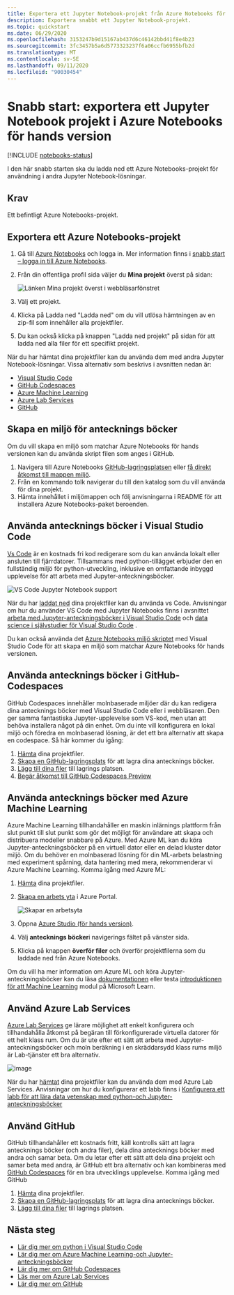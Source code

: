 ```yaml
---
title: Exportera ett Jupyter Notebook-projekt från Azure Notebooks för hands version
description: Exportera snabbt ett Jupyter Notebook-projekt.
ms.topic: quickstart
ms.date: 06/29/2020
ms.openlocfilehash: 3153247b9d15167ab437d6c46142bbd41f8e4b23
ms.sourcegitcommit: 3fc3457b5a6d5773323237f6a06ccfb6955bfb2d
ms.translationtype: MT
ms.contentlocale: sv-SE
ms.lasthandoff: 09/11/2020
ms.locfileid: "90030454"
---
```

# <a name="quickstart-export-a-jupyter-notebook-project-in-azure-notebooks-preview"></a>Snabb start: exportera ett Jupyter Notebook projekt i Azure Notebooks för hands version

[!INCLUDE [notebooks-status](../../includes/notebooks-status.md)]

I den här snabb starten ska du ladda ned ett Azure Notebooks-projekt för användning i andra Jupyter Notebook-lösningar. 

## <a name="prerequisites"></a>Krav

Ett befintligt Azure Notebooks-projekt.

## <a name="export-an-azure-notebooks-project"></a>Exportera ett Azure Notebooks-projekt

1. Gå till [Azure Notebooks](https://notebooks.azure.com) och logga in. Mer information finns i [snabb start – logga in till Azure Notebooks](quickstart-sign-in-azure-notebooks.md).

1. Från din offentliga profil sida väljer du **Mina projekt** överst på sidan:

    ![Länken Mina projekt överst i webbläsarfönstret](media/quickstarts/my-projects-link.png)

1. Välj ett projekt.
1. Klicka på Ladda ned "Ladda ned" om du vill utlösa hämtningen av en zip-fil som innehåller alla projektfiler.
1. Du kan också klicka på knappen "Ladda ned projekt" på sidan för att ladda ned alla filer för ett specifikt projekt.

När du har hämtat dina projektfiler kan du använda dem med andra Jupyter Notebook-lösningar. Vissa alternativ som beskrivs i avsnitten nedan är: 
- [Visual Studio Code](#use-notebooks-in-visual-studio-code)
- [GitHub Codespaces](#use-notebooks-in-github-codespaces)
- [Azure Machine Learning](#use-notebooks-with-azure-machine-learning)
- [Azure Lab Services](#use-azure-lab-services)
- [GitHub](#use-github)

## <a name="create-an-environment-for-notebooks"></a>Skapa en miljö för antecknings böcker

Om du vill skapa en miljö som matchar Azure Notebooks för hands versionen kan du använda skript filen som anges i GitHub.

1. Navigera till Azure Notebooks [GitHub-lagringsplatsen](https://github.com/microsoft/AzureNotebooks) eller [få direkt åtkomst till mappen miljö](https://aka.ms/aznbrequirementstxt).
1. Från en kommando tolk navigerar du till den katalog som du vill använda för dina projekt.
1. Hämta innehållet i miljömappen och följ anvisningarna i README för att installera Azure Notebooks-paket beroenden.


## <a name="use-notebooks-in-visual-studio-code"></a>Använda antecknings böcker i Visual Studio Code

[Vs Code](https://code.visualstudio.com/) är en kostnads fri kod redigerare som du kan använda lokalt eller ansluten till fjärrdatorer. Tillsammans med python-tillägget erbjuder den en fullständig miljö för python-utveckling, inklusive en omfattande inbyggd upplevelse för att arbeta med Jupyter-anteckningsböcker. 

![VS Code Jupyter Notebook support](media/vs-code-jupyter-notebook.png)

När du har [laddat ned](#export-an-azure-notebooks-project) dina projektfiler kan du använda vs Code. Anvisningar om hur du använder VS Code med Jupyter Notebooks finns i avsnittet [arbeta med Jupyter-anteckningsböcker i Visual Studio Code](https://code.visualstudio.com/docs/python/jupyter-support) och [data science i självstudier för Visual Studio Code](https://code.visualstudio.com/docs/python/data-science-tutorial) .

Du kan också använda det [Azure Notebooks miljö skriptet](#create-an-environment-for-notebooks) med Visual Studio Code för att skapa en miljö som matchar Azure Notebooks för hands versionen.

## <a name="use-notebooks-in-github-codespaces"></a>Använda antecknings böcker i GitHub-Codespaces

GitHub Codespaces innehåller molnbaserade miljöer där du kan redigera dina antecknings böcker med Visual Studio Code eller i webbläsaren. Den ger samma fantastiska Jupyter-upplevelse som VS-kod, men utan att behöva installera något på din enhet. Om du inte vill konfigurera en lokal miljö och föredra en molnbaserad lösning, är det ett bra alternativ att skapa en codespace. Så här kommer du igång:
1. [Hämta](#export-an-azure-notebooks-project) dina projektfiler.
1. [Skapa en GitHub-lagringsplats](https://help.github.com/github/getting-started-with-github/create-a-repo) för att lagra dina antecknings böcker.   
1. [Lägg till dina filer](https://help.github.com/github/managing-files-in-a-repository/adding-a-file-to-a-repository) till lagrings platsen.
1. [Begär åtkomst till GitHub Codespaces Preview](https://github.com/features/codespaces)

## <a name="use-notebooks-with-azure-machine-learning"></a>Använda antecknings böcker med Azure Machine Learning

Azure Machine Learning tillhandahåller en maskin inlärnings plattform från slut punkt till slut punkt som gör det möjligt för användare att skapa och distribuera modeller snabbare på Azure. Med Azure ML kan du köra Jupyter-anteckningsböcker på en virtuell dator eller en delad kluster dator miljö. Om du behöver en molnbaserad lösning för din ML-arbets belastning med experiment spårning, data hantering med mera, rekommenderar vi Azure Machine Learning. Komma igång med Azure ML:

1. [Hämta](#export-an-azure-notebooks-project) dina projektfiler.
1. [Skapa en arbets yta](../machine-learning/how-to-manage-workspace.md) i Azure Portal.

   ![Skapar en arbetsyta](../machine-learning/media/how-to-manage-workspace/create-workspace.gif)
 
1. Öppna [Azure Studio (för hands version)](https://ml.azure.com/).
1. Välj **antecknings böcker**i navigerings fältet på vänster sida.
1. Klicka på knappen **överför filer** och överför projektfilerna som du laddade ned från Azure Notebooks.

Om du vill ha mer information om Azure ML och köra Jupyter-anteckningsböcker kan du läsa [dokumentationen](../machine-learning/how-to-run-jupyter-notebooks.md) eller testa [introduktionen för att Machine Learning](https://docs.microsoft.com/learn/modules/intro-to-azure-machine-learning-service/) modul på Microsoft Learn.


## <a name="use-azure-lab-services"></a>Använd Azure Lab Services

[Azure Lab Services](https://azure.microsoft.com/services/lab-services/) ge lärare möjlighet att enkelt konfigurera och tillhandahålla åtkomst på begäran till förkonfigurerade virtuella datorer för ett helt klass rum. Om du är ute efter ett sätt att arbeta med Jupyter-anteckningsböcker och moln beräkning i en skräddarsydd klass rums miljö är Lab-tjänster ett bra alternativ.

![image](../lab-services/media/tutorial-setup-classroom-lab/new-lab-button.png)

 När du har [hämtat](#export-an-azure-notebooks-project) dina projektfiler kan du använda dem med Azure Lab Services. Anvisningar om hur du konfigurerar ett labb finns i [Konfigurera ett labb för att lära data vetenskap med python-och Jupyter-anteckningsböcker](../lab-services/class-type-jupyter-notebook.md)

## <a name="use-github"></a>Använd GitHub

GitHub tillhandahåller ett kostnads fritt, käll kontrolls sätt att lagra antecknings böcker (och andra filer), dela dina antecknings böcker med andra och samar beta. Om du letar efter ett sätt att dela dina projekt och samar beta med andra, är GitHub ett bra alternativ och kan kombineras med [GitHub Codespaces](#use-notebooks-in-github-codespaces) för en bra utvecklings upplevelse. Komma igång med GitHub

1. [Hämta](#export-an-azure-notebooks-project) dina projektfiler.
1. [Skapa en GitHub-lagringsplats](https://help.github.com/github/getting-started-with-github/create-a-repo) för att lagra dina antecknings böcker. 
1. [Lägg till dina filer](https://help.github.com/github/managing-files-in-a-repository/adding-a-file-to-a-repository) till lagrings platsen.

## <a name="next-steps"></a>Nästa steg

- [Lär dig mer om python i Visual Studio Code](https://code.visualstudio.com/docs/python/python-tutorial)
- [Lär dig mer om Azure Machine Learning-och Jupyter-anteckningsböcker](../machine-learning/how-to-run-jupyter-notebooks.md)
- [Lär dig mer om GitHub Codespaces](https://github.com/features/codespaces)
- [Läs mer om Azure Lab Services](https://azure.microsoft.com/services/lab-services/)
- [Lär dig mer om GitHub](https://help.github.com/github/getting-started-with-github/)
